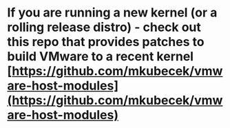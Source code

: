 # If you are running a new kernel (or a rolling release distro) - check out this repo that provides patches to build VMware to a recent kernel [https://github.com/mkubecek/vmware-host-modules](https://github.com/mkubecek/vmware-host-modules) 